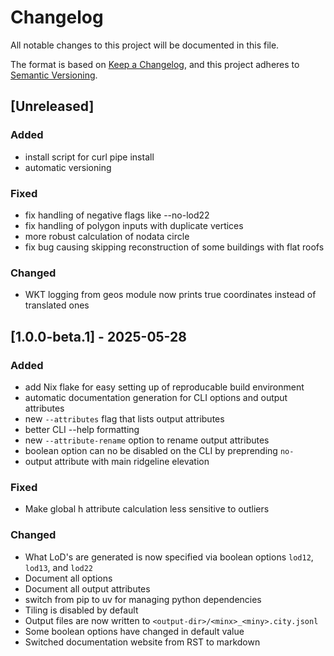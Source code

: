 # Changelog

All notable changes to this project will be documented in this file.

The format is based on [Keep a Changelog](https://keepachangelog.com/en/1.1.0/),
and this project adheres to [Semantic Versioning](https://semver.org/spec/v2.0.0.html).

## [Unreleased]

### Added
- install script for curl pipe install
- automatic versioning

### Fixed
- fix handling of negative flags like --no-lod22
- fix handling of polygon inputs with duplicate vertices
- more robust calculation of nodata circle
- fix bug causing skipping reconstruction of some buildings with flat roofs

### Changed
- WKT logging from geos module now prints true coordinates instead of translated ones

## [1.0.0-beta.1] - 2025-05-28

### Added
- add Nix flake for easy setting up of reproducable build environment
- automatic documentation generation for CLI options and output attributes
- new `--attributes` flag that lists output attributes
- better CLI --help formatting
- new `--attribute-rename` option to rename output attributes
- boolean option can no be disabled on the CLI by preprending `no-`
- output attribute with main ridgeline elevation

### Fixed
- Make global h attribute calculation less sensitive to outliers

### Changed
- What LoD's are generated is now specified via boolean options `lod12`, `lod13`, and `lod22`
- Document all options
- Document all output attributes
- switch from pip to uv for managing python dependencies
- Tiling is disabled by default
- Output files are now written to `<output-dir>/<minx>_<miny>.city.jsonl`
- Some boolean options have changed in default value
- Switched documentation website from RST to markdown
